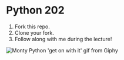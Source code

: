 # Python 202

1. Fork this repo.
2. Clone your fork.
3. Follow along with me during the lecture! 

![Monty Python 'get on with it' gif from Giphy](https://media0.giphy.com/media/eb3WAhXzlUAFi/source.gif)
